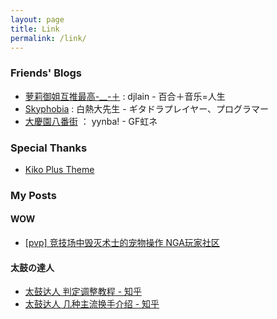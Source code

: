 ```yaml
---
layout: page
title: Link
permalink: /link/
---
```


### Friends' Blogs
* [萝莉御姐互推最高-__-＋](https://djlain.com/) : djlain - 百合＋音乐=人生
* [Skyphobia](https://blog.asaki.me) : 白熱大先生 - ギタドラプレイヤー、プログラマー
* [大慶園八番街](http://yysb.moe/category/blog/) ： yynba! - GF虹ネ

### Special Thanks
* [Kiko Plus Theme](https://github.com/AWEEKJ/Kiko-plus)

### My Posts
#### WOW
* [[pvp] 竞技场中毁灭术士的宠物操作 NGA玩家社区](https://ngabbs.com/read.php?tid=23497811)

#### 太鼓の達人
* [太鼓达人 判定调整教程 - 知乎](https://zhuanlan.zhihu.com/p/40747562)
* [太鼓达人 几种主流换手介绍 - 知乎](https://zhuanlan.zhihu.com/p/40302506)
